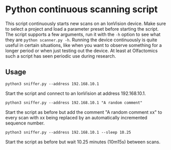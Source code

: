 # Python continuous scanning script
This script continuously starts new scans on an IonVision device. Make sure to select a project and
load a parameter preset before starting the script. The script supports a few arguments, run it with
the `-h` option to see what they are `python scanner.py -h`. Running the device continuously is
quite useful in certain situations, like when you want to observe something for a longer period or
when just testing out the device. At least at Olfactomics such a script has seen periodic use during
research.

## Usage

```
python3 sniffer.py --address 192.168.10.1
```
Start the script and connect to an IonVision at address 192.168.10.1.

```
python3 sniffer.py --address 192.168.10.1 "A random comment"
```
Start the script as before but add the comment "A random comment xx" to every scan with xx being
replaced by an automatically incremented sequence number.

```
python3 sniffer.py --address 192.168.10.1 --sleep 10.25
```
Start the script as before but wait 10.25 minutes (10m15s) between scans.